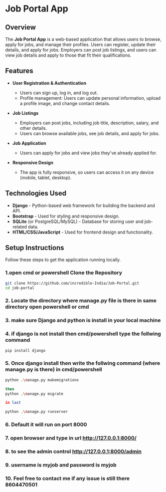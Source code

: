 # Job Portal App

## Overview

The **Job Portal App** is a web-based application that allows users to browse, apply for jobs, and manage their profiles. Users can register, update their details, and apply for jobs. Employers can post job listings, and users can view job details and apply to those that fit their qualifications.

## Features

- **User Registration & Authentication**
  - Users can sign up, log in, and log out.
  - Profile management: Users can update personal information, upload a profile image, and change contact details.
  
- **Job Listings**
  - Employers can post jobs, including job title, description, salary, and other details.
  - Users can browse available jobs, see job details, and apply for jobs.

- **Job Application**
  - Users can apply for jobs and view jobs they've already applied for.
  
- **Responsive Design**
  - The app is fully responsive, so users can access it on any device (mobile, tablet, desktop).

## Technologies Used

- **Django** - Python-based web framework for building the backend and API.
- **Bootstrap** - Used for styling and responsive design.
- **SQLite** (or PostgreSQL/MySQL) - Database for storing user and job-related data.
- **HTML/CSS/JavaScript** - Used for frontend design and functionality.

## Setup Instructions

Follow these steps to get the application running locally.

### 1.open cmd or powershell Clone the Repository

```bash
git clone https://github.com/incredible-India/Job-Portal.git
cd job-portal
```
### 2. Locate the directory where manage.py file is there in same directory open powershell or cmd
### 3. make sure Django and python is install in your local machine
### 4. if django is not install then cmd/powershell type the follwing command
```bash
pip install django
```
### 5. Once django install then write the follwing command (where manage.py is there) in cmd/powershell
```bash
python .\manage.py makemigrations

then
python .\manage.py migrate

in last

python .\manage.py runserver

```

### 6. Default it will run on port 8000
### 7. open browser and type in url  http://127.0.0.1:8000/
### 8. to see the admin control http://127.0.0.1:8000/admin  
### 9. username is myjob and password is myjob

### 10. Feel free to contact me if any issue is still there 8604470501




